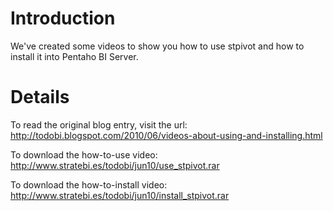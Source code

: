 # Introduction #

We've created some videos to show you how to use stpivot and how to install it into Pentaho BI Server.


# Details #

To read the original blog entry, visit the url: http://todobi.blogspot.com/2010/06/videos-about-using-and-installing.html

To download the how-to-use video: http://www.stratebi.es/todobi/jun10/use_stpivot.rar

To download the how-to-install video: http://www.stratebi.es/todobi/jun10/install_stpivot.rar